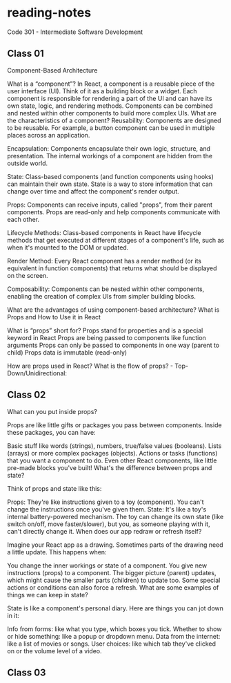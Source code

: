 # reading-notes
Code 301 - Intermediate Software Development
<h2>Class 01</h2>
Component-Based Architecture

What is a “component”? In React, a component is a reusable piece of the user interface (UI). Think of it as a building block or a widget. Each component is responsible for rendering a part of the UI and can have its own state, logic, and rendering methods. Components can be combined and nested within other components to build more complex UIs. What are the characteristics of a component? Reusability: Components are designed to be reusable. For example, a button component can be used in multiple places across an application.

Encapsulation: Components encapsulate their own logic, structure, and presentation. The internal workings of a component are hidden from the outside world.

State: Class-based components (and function components using hooks) can maintain their own state. State is a way to store information that can change over time and affect the component's render output.

Props: Components can receive inputs, called "props", from their parent components. Props are read-only and help components communicate with each other.

Lifecycle Methods: Class-based components in React have lifecycle methods that get executed at different stages of a component's life, such as when it's mounted to the DOM or updated.

Render Method: Every React component has a render method (or its equivalent in function components) that returns what should be displayed on the screen.

Composability: Components can be nested within other components, enabling the creation of complex UIs from simpler building blocks.

What are the advantages of using component-based architecture? What is Props and How to Use it in React

What is “props” short for? Props stand for properties and is a special keyword in React Props are being passed to components like function arguments Props can only be passed to components in one way (parent to child) Props data is immutable (read-only)

How are props used in React? What is the flow of props? - Top-Down/Unidirectional:

<h2>Class 02</h2>
What can you put inside props?

Props are like little gifts or packages you pass between components. Inside these packages, you can have:

Basic stuff like words (strings), numbers, true/false values (booleans). Lists (arrays) or more complex packages (objects). Actions or tasks (functions) that you want a component to do. Even other React components, like little pre-made blocks you've built! What's the difference between props and state?

Think of props and state like this:

Props: They're like instructions given to a toy (component). You can't change the instructions once you've given them. State: It's like a toy's internal battery-powered mechanism. The toy can change its own state (like switch on/off, move faster/slower), but you, as someone playing with it, can't directly change it. When does our app redraw or refresh itself?

Imagine your React app as a drawing. Sometimes parts of the drawing need a little update. This happens when:

You change the inner workings or state of a component. You give new instructions (props) to a component. The bigger picture (parent) updates, which might cause the smaller parts (children) to update too. Some special actions or conditions can also force a refresh. What are some examples of things we can keep in state?

State is like a component's personal diary. Here are things you can jot down in it:

Info from forms: like what you type, which boxes you tick. Whether to show or hide something: like a popup or dropdown menu. Data from the internet: like a list of movies or songs. User choices: like which tab they've clicked on or the volume level of a video.


<h2>Class 03</h2>
